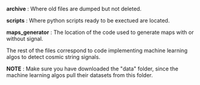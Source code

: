 **archive** : Where old files are dumped but not deleted.

**scripts** : Where python scripts ready to be exectued are located.

**maps_generator** : The location of the code used to generate maps with or without signal.

The rest of the files correspond to code implementing machine learning algos to detect cosmic string signals. 

**NOTE** : Make sure you have downloaded the "data" folder, since the machine learning algos pull their datasets from this folder.
